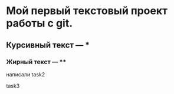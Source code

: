# Мой первый текcтовый проект работы с git.

## Курсивный текст — *

### Жирный текст — ** 

написали task2

task3
